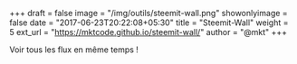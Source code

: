 +++
draft = false
image = "/img/outils/steemit-wall.png"
showonlyimage = false
date = "2017-06-23T20:22:08+05:30"
title = "Steemit-Wall"
weight = 5
ext_url = "https://mktcode.github.io/steemit-wall/"
author = "@mkt"
+++

Voir tous les flux en même temps !

<!--more-->

